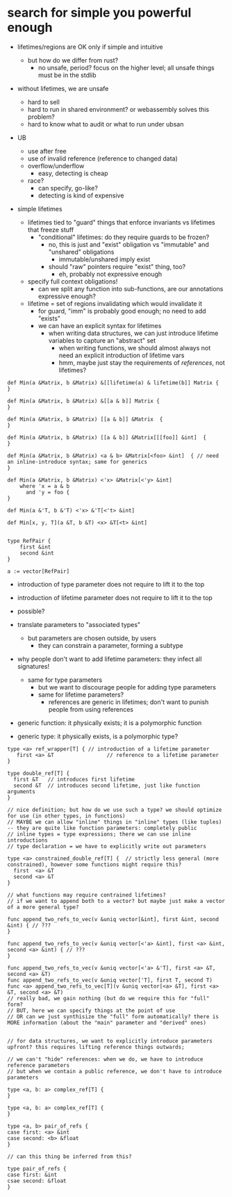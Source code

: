 # search for simple you powerful enough

- lifetimes/regions are OK only if simple and intuitive
  - but how do we differ from rust?
    - no unsafe, period? focus on the higher level; all unsafe things must be in the stdlib
- without lifetimes, we are unsafe
  - hard to sell
  - hard to run in shared environment? or webassembly solves this problem?
  - hard to know what to audit or what to run under ubsan

- UB
  - use after free 
  - use of invalid reference (reference to changed data)
  - overflow/underflow
    - easy, detecting is cheap
  - race?
    - can specify, go-like?
    - detecting is kind of expensive

- simple lifetimes
  - lifetimes tied to "guard" things that enforce invariants vs lifetimes that freeze stuff
    - "conditional" lifetimes: do they require guards to be frozen?
      - no, this is just and "exist" obligation vs "immutable" and "unshared" obligations
        - immutable/unshared imply exist
      - should "raw" pointers require "exist" thing, too?
        - eh, probably not expressive enough
  - specify full context obligations!
    - can we split any function into sub-functions, are our annotations expressive enough?
  - lifetime = set of regions invalidating which would invalidate it
    - for guard, "imm" is probably good enough; no need to add "exists"
    - we can have an explicit syntax for lifetimes
      - when writing data structures, we can just introduce lifetime variables to capture an "abstract" set
        - when writing functions, we should almost always not need an explicit introduction of lifetime vars
        - hmm, maybe just stay the requirements of *references*, not lifetimes?

```
def Min(a &Matrix, b &Matrix) &[[lifetime(a) & lifetime(b]] Matrix {
}

def Min(a &Matrix, b &Matrix) &[[a & b]] Matrix {
}

def Min(a &Matrix, b &Matrix) [[a & b]] &Matrix  {
}

def Min(a &Matrix, b &Matrix) [[a & b]] &Matrix[[[foo]] &int]  {
}

def Min(a &Matrix, b &Matrix) <a & b> &Matrix[<foo> &int]  { // need an inline-introduce syntax; same for generics
}

def Min(a &Matrix, b &Matrix) <'x> &Matrix[<'y> &int]  
    where 'x = a & b
      and 'y = foo {
}

def Min(a &'T, b &'T) <'x> &'T[<'t> &int]

def Min[x, y, T](a &T, b &T) <x> &T[<t> &int]


type RefPair {
    first &int
    second &int
}

a := vector[RefPair]
```

- introduction of type parameter does not require to lift it to the top
- introduction of lifetime parameter does not require to lift it to the top
- possible?
- translate parameters to "associated types"
  - but parameters are chosen outside, by users
    - they can constrain a parameter, forming a subtype
- why people don't want to add lifetime parameters: they infect all signatures!
  - same for type parameters
    - but we want to discourage people for adding type parameters
    - same for lifetime parameters?
      - references are generic in lifetimes; don't want to punish people from using references

- generic function: it physically exists; it is a polymorphic function
- generic type: it physically exists, is a polymorphic type?

```
type <a> ref_wrapper[T] { // introduction of a lifetime parameter
   first <a> &T                 // reference to a lifetime parameter
}

type double_ref[T] {
  first &T   // introduces first lifetime
  second &T  // introduces second lifetime, just like function arguments
}

// nice definition; but how do we use such a type? we should optimize for use (in other types, in functions)
// MAYBE we can allow "inline" things in "inline" types (like tuples) -- they are quite like function parameters: completely public
// inline types = type expressions; there we can use inline introductions
// type declaration = we have to explicitly write out parameters

type <a> constrained_double_ref[T] {  // strictly less general (more constrained), however some functions might require this?
  first  <a> &T
  second <a> &T
}

// what functions may require contrained lifetimes?
// if we want to append both to a vector? but maybe just make a vector of a more general type?

func append_two_refs_to_vec(v &uniq vector[&int], first &int, second &int) { // ???
}

func append_two_refs_to_vec(v &uniq vector[<'a> &int], first <a> &int, second <a> &int) { // ???
}

func append_two_refs_to_vec(v &uniq vector[<'a> &'T], first <a> &T, second <a> &T)
func append_two_refs_to_vec(v &uniq vector['T], first T, second T)
func <a> append_two_refs_to_vec[T](v &uniq vector[<a> &T], first <a> &T, second <a> &T)
// really bad, we gain nothing (but do we require this for "full" form?
// BUT, here we can specify things at the point of use
// OR can we just synthisize the "full" form automatically? there is MORE information (about the "main" parameter and "derived" ones)


// for data structures, we want to explicitly introduce parameters upfront? this requires lifting reference things outwards;

// we can't "hide" references: when we do, we have to introduce reference parameters
// but when we contain a public reference, we don't have to introduce parameters

type <a, b: a> complex_ref[T] {
}

type <a, b: a> complex_ref[T] {
}

type <a, b> pair_of_refs {
case first: <a> &int
case second: <b> &float
}

// can this thing be inferred from this?

type pair_of_refs {
case first: &int
csae second: &float
}


```




